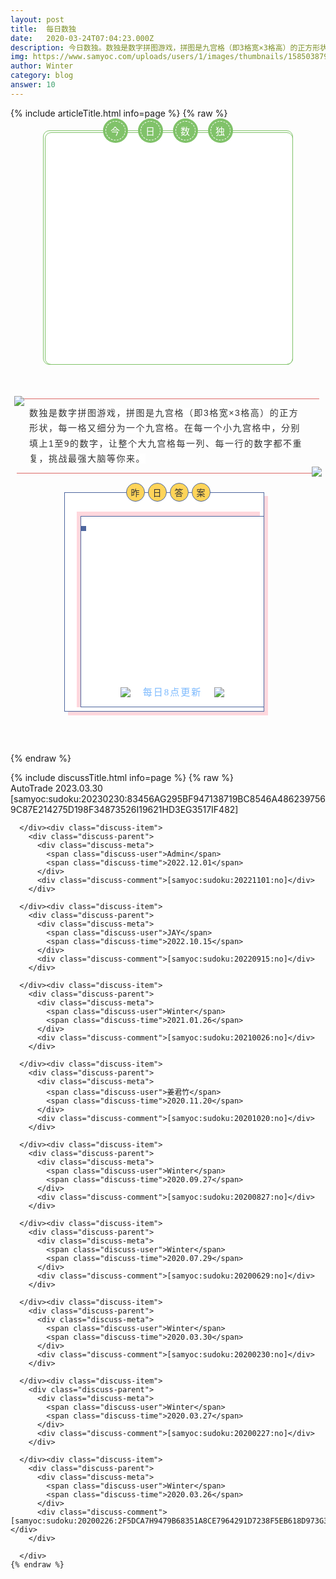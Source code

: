 ```yaml
---
layout: post
title:  每日数独
date:   2020-03-24T07:04:23.000Z
description: 今日数独。数独是数字拼图游戏，拼图是九宫格（即3格宽×3格高）的正方形状，每一格又细分为一个九宫格。在每一个小九宫格中，分别填上1至9的数字，让整个大九宫格每一...
img: https://www.samyoc.com/uploads/users/1/images/thumbnails/1585038799178.png
author: Winter
category: blog
answer: 10
---
```

<div class="article-root">
  <div class="article">
    {% include articleTitle.html info=page %}
    {% raw %}
    <div class="article-content"><section data-role="outer" label="Powered by 365editor" style="font-family:微软雅黑;font-size:16px;">   <section style="max-width: 400px;margin: auto;" class="KolEditor" data-tools-id="71856">     <section style="margin:0">       <section style="display: flex;justify-content: center;align-items: center;margin-bottom: -20px;">         <section style="background: rgb(128, 194, 105); border-radius: 50%; padding: 4px; margin-right: 16px; box-sizing: border-box;">           <p style="text-align: center;border:1px dashed #fff;padding:4px 7px;margin:0;font-size:15px;letter-spacing:1px;color: #fff;border-radius: 50%;">今</p>         </section>         <section style="background: rgb(128, 194, 105); border-radius: 50%; padding: 4px; margin-right: 16px; box-sizing: border-box;">           <p style="text-align: center;border:1px dashed #fff;padding:4px 7px;margin:0;font-size:15px;letter-spacing:1px;color: #fff;border-radius: 50%;">日</p>         </section>         <section style="background: rgb(128, 194, 105); border-radius: 50%; padding: 4px; margin-right: 16px; box-sizing: border-box;">           <p style="text-align: center;border:1px dashed #fff;padding:4px 7px;margin:0;font-size:15px;letter-spacing:1px;color: #fff;border-radius: 50%;">数</p>         </section>         <section style="background: rgb(128, 194, 105); border-radius: 50%; padding: 4px; box-sizing: border-box;">           <p style="text-align: center;border:1px dashed #fff;padding:4px 7px;margin:0;font-size:15px;letter-spacing:1px;color: #fff;border-radius: 50%;">独</p>         </section>       </section>       <section style="border: 1px solid rgb(128, 194, 105); border-radius: 10px; background: rgb(255, 255, 255); box-sizing: border-box;">         <section style="border: 1px solid rgb(128, 194, 105); border-radius: 10px; margin: 2px -1px -1px 2px; box-sizing: border-box;">           <div style="margin: 40px 30px 30px 30px;min-height: 300px;background-image: url(https://www.samyoc.com/uploads/users/1/images/1585039607945..gif);background-size: cover;background-position: center center;background-repeat: no-repeat;" id="samyoc-sudoku-today"></div>         </section>       </section>     </section>   </section>   <p><br></p>   <section class="KolEditor" data-tools-id="22164"><section style="margin:0 10px;display: flex;justify-content: center;align-items: center;"><section style="display: flex;flex-direction:column;justify-content: center;align-items: center;"><section style="flex-shrink: 0;margin: 0 0 -12px -4px;align-self: flex-start;z-index: 2;background: #fff;"><img src="https://www.samyoc.com/uploads/users/1/images/1585038993500.png" style="max-width: 100%; display: block; height: auto;"></section><section style="border: solid 1px RGB(220,106,104);border-width: 1px 0;padding:0 15px;box-sizing: border-box;"><p style="margin: 0px;text-align: left;font-size: 14px;color: RGB(51,51,51);letter-spacing: 1.5px;line-height: 1.75;padding: 10px 5px;">         <span style="color: rgb(51, 51, 51); font-family: arial, 宋体, sans-serif; font-size: 14px; text-indent: 28px; background-color: rgb(255, 255, 255);">数独是数字拼图游戏，拼图是九宫格（即3格宽×3格高）的正方形状，每一格又细分为一个九宫格。在每一个小九宫格中，分别填上1至9的数字，让整个大九宫格每一列、每一行的数字都不重复，挑战最强大脑等你来。</span></p>     </section><section style="flex-shrink: 0;margin: -11px -4px 0 0;align-self: flex-end;background: #FFF;"><img src="https://www.samyoc.com/uploads/users/1/images/1585038993500.png" style="max-width: 100%; display: block; height: auto;"></section></section></section></section><section class="KolEditor" data-tools-id="90632"> <section style="display: flex;flex-flow: column;align-items: center;padding: 10px;box-sizing: border-box;">   <section style="color:#333;margin-bottom: -9px;z-index: 3;display: flex;">     <p style="margin: 0;width: 28px;height: 28px;color: #333;background-color: RGB(255,212,89);border-radius: 100%;border: 1px solid RGB(77,102,158);display: flex;justify-content: center;margin-right: 5px;align-items: center;font-size: 14px;">昨</p>     <p style="margin: 0;width: 28px;height: 28px;color: #333;background-color: RGB(255,212,89);border-radius: 100%;border: 1px solid RGB(77,102,158);display: flex;margin-right: 5px;justify-content: center;align-items: center;font-size: 14px;">日</p>     <p style="margin: 0;width: 28px;height: 28px;color: #333;background-color: RGB(255,212,89);border-radius: 100%;border: 1px solid RGB(77,102,158);display: flex;margin-right: 5px;justify-content: center;align-items: center;font-size: 14px;">答<br></p>     <p style="margin: 0;width: 28px;height: 28px;color: #333;background-color: RGB(255,212,89);border-radius: 100%;border: 1px solid RGB(77,102,158);display: flex;justify-content: center;align-items: center;font-size: 14px;font-size: 14px;">案</p>   </section>   <section style="background: RGB(255,215,221);width: 320px;">     <section style="border: 1px solid rgb(77, 102, 158); background: rgb(255, 255, 255); margin: -6px 6px 6px -6px; padding: 30px 6px 6px; box-sizing: border-box;">       <section style="background: rgb(255, 215, 221); margin-left: 13px; padding-top: 1px; box-sizing: border-box;">         <section style="text-align: left; font-size: 14px; color: rgb(51, 51, 51); letter-spacing: 1.5px; line-height: 1.75; background: rgb(255, 255, 255); border-width: 1px 0px 1px 1px; border-top-style: solid; border-bottom-style: solid; border-left-style: solid; border-top-color: rgb(77, 102, 158); border-bottom-color: rgb(77, 102, 158); border-left-color: rgb(77, 102, 158); border-image: initial; margin: 6px -6px 0px 6px; border-right-style: initial; border-right-color: initial; box-sizing: border-box;">           <section style="           display: flex;           ">             <p id="timep" style="             margin: 15px 0;             background: RGB(77,102,158);             color: #FFF;             padding: 4px;             "></p>           </section>           <section style="           text-align: center;           color: RGB(77,102,158);           ">             <div style="margin: 0 20px;min-height: 220px;background-image: url(https://www.samyoc.com/uploads/users/1/images/1585039607945..gif);background-size: cover;background-position: center center;background-repeat: no-repeat;" id="samyoc-sudoku-yesterday-answer"></div>             <section class="KolEditor" data-tools-id="56999"><section style="margin:0"><section style="padding: 10px;display: flex;justify-content: center;align-items: center;"><section><img src="https://www.samyoc.com/uploads/users/1/images/1585039153719.png" style="max-width: 100%; display: block; height: auto;"></section><section style="padding: 0px 20px; box-sizing: border-box;"><p id="update-text" style="font-size:15px;margin:0;color: #7bb9fe;letter-spacing: 2px;">每日8点更新</p></section><section><img src="https://www.samyoc.com/uploads/users/1/images/1585039297473.png" style="max-width: 100%; display: block; height: auto;"></section></section></section></section>           </section>         </section>       </section>     </section>   </section> </section></section><p><br></p></section> <script>   let date = new Date();   date.setDate(date.getDate() - 1);   function paddingZero(val) {     return val < 10 ? ("0"+val):val;   }   document.getElementById("timep").innerText = date.getFullYear() + "-" + paddingZero(date.getMonth()+1) + "-" + paddingZero(date.getDate());   var time = new Date().getTimezoneOffset() / -60;

  if(time < 0) {
    time  = 24 + time;
  }

  document.getElementById("update-text").innerText = "每日" + time + "点更新";</script></div>
    {% endraw %}
  </div>

  <div class="discuss-wrapper">
    {% include discussTitle.html info=page %}
    {% raw %}
    <div class="discuss-item">
        <div class="discuss-parent">
          <div class="discuss-meta">
            <span class="discuss-user">AutoTrade</span>
            <span class="discuss-time">2023.03.30</span>
          </div>
          <div class="discuss-comment">[samyoc:sudoku:20230230:83456AG295BF947138719BC8546A4862397569C87E214275D198F34873526I19621HD3EG3517IF482]</div>
        </div>
        
      </div><div class="discuss-item">
        <div class="discuss-parent">
          <div class="discuss-meta">
            <span class="discuss-user">Admin</span>
            <span class="discuss-time">2022.12.01</span>
          </div>
          <div class="discuss-comment">[samyoc:sudoku:20221101:no]</div>
        </div>
        
      </div><div class="discuss-item">
        <div class="discuss-parent">
          <div class="discuss-meta">
            <span class="discuss-user">JAY</span>
            <span class="discuss-time">2022.10.15</span>
          </div>
          <div class="discuss-comment">[samyoc:sudoku:20220915:no]</div>
        </div>
        
      </div><div class="discuss-item">
        <div class="discuss-parent">
          <div class="discuss-meta">
            <span class="discuss-user">Winter</span>
            <span class="discuss-time">2021.01.26</span>
          </div>
          <div class="discuss-comment">[samyoc:sudoku:20210026:no]</div>
        </div>
        
      </div><div class="discuss-item">
        <div class="discuss-parent">
          <div class="discuss-meta">
            <span class="discuss-user">姜君竹</span>
            <span class="discuss-time">2020.11.20</span>
          </div>
          <div class="discuss-comment">[samyoc:sudoku:20201020:no]</div>
        </div>
        
      </div><div class="discuss-item">
        <div class="discuss-parent">
          <div class="discuss-meta">
            <span class="discuss-user">Winter</span>
            <span class="discuss-time">2020.09.27</span>
          </div>
          <div class="discuss-comment">[samyoc:sudoku:20200827:no]</div>
        </div>
        
      </div><div class="discuss-item">
        <div class="discuss-parent">
          <div class="discuss-meta">
            <span class="discuss-user">Winter</span>
            <span class="discuss-time">2020.07.29</span>
          </div>
          <div class="discuss-comment">[samyoc:sudoku:20200629:no]</div>
        </div>
        
      </div><div class="discuss-item">
        <div class="discuss-parent">
          <div class="discuss-meta">
            <span class="discuss-user">Winter</span>
            <span class="discuss-time">2020.03.30</span>
          </div>
          <div class="discuss-comment">[samyoc:sudoku:20200230:no]</div>
        </div>
        
      </div><div class="discuss-item">
        <div class="discuss-parent">
          <div class="discuss-meta">
            <span class="discuss-user">Winter</span>
            <span class="discuss-time">2020.03.27</span>
          </div>
          <div class="discuss-comment">[samyoc:sudoku:20200227:no]</div>
        </div>
        
      </div><div class="discuss-item">
        <div class="discuss-parent">
          <div class="discuss-meta">
            <span class="discuss-user">Winter</span>
            <span class="discuss-time">2020.03.26</span>
          </div>
          <div class="discuss-comment">[samyoc:sudoku:20200226:2F5DCA7H9479B68351A8CE7964291D7238F5EB618D973G38I5F2146IG345AB8H5169243G342817EIF]</div>
        </div>
        
      </div>
    {% endraw %}
  </div>
<div>
